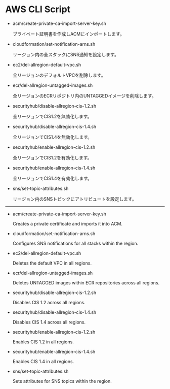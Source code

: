 # AWS CLI Script

- acm/create-private-ca-import-server-key.sh 

  プライベート証明書を作成しACMにインポートします。

- cloudformation/set-notification-arns.sh

  リージョン内の全スタックにSNS通知を設定します。

- ec2/del-allregion-default-vpc.sh

  全リージョンのデフォルトVPCを削除します。

- ecr/del-allregion-untagged-images.sh

  全リージョンのECRリポジトリ内のUNTAGGEDイメージを削除します。

- securityhub/disable-allregion-cis-1.2.sh

  全リージョンでCIS1.2を無効化します。

- securityhub/disable-allregion-cis-1.4.sh

  全リージョンでCIS1.4を無効化します。

- securityhub/enable-allregion-cis-1.2.sh

  全リージョンでCIS1.2を有効化します。

- securityhub/enable-allregion-cis-1.4.sh

  全リージョンでCIS1.4を有効化します。

- sns/set-topic-attributes.sh

  リージョン内のSNSトピックにアトリビュートを設定します。

---


- acm/create-private-ca-import-server-key.sh

  Creates a private certificate and imports it into ACM.

- cloudformation/set-notification-arns.sh

  Configures SNS notifications for all stacks within the region.

- ec2/del-allregion-default-vpc.sh

  Deletes the default VPC in all regions.

- ecr/del-allregion-untagged-images.sh

  Deletes UNTAGGED images within ECR repositories across all regions.

- securityhub/disable-allregion-cis-1.2.sh

  Disables CIS 1.2 across all regions.

- securityhub/disable-allregion-cis-1.4.sh

  Disables CIS 1.4 across all regions.

- securityhub/enable-allregion-cis-1.2.sh

  Enables CIS 1.2 in all regions.

- securityhub/enable-allregion-cis-1.4.sh

  Enables CIS 1.4 in all regions.

- sns/set-topic-attributes.sh

  Sets attributes for SNS topics within the region.
